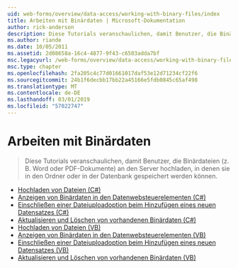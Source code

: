 ```yaml
---
uid: web-forms/overview/data-access/working-with-binary-files/index
title: Arbeiten mit Binärdaten | Microsoft-Dokumentation
author: rick-anderson
description: Diese Tutorials veranschaulichen, damit Benutzer, die Binärdateien (z. B. Word oder PDF-Dokumente) an den Server hochladen, in denen sie in den Ordner oder in der Datenbank gespeichert werden können.
ms.author: riande
ms.date: 10/05/2011
ms.assetid: 2d08658a-16c4-4877-9f43-c6503adda7bf
msc.legacyurl: /web-forms/overview/data-access/working-with-binary-files
msc.type: chapter
ms.openlocfilehash: 2fa205c4c77d01661017daf53e12d71234cf22f6
ms.sourcegitcommit: 24b1f6decbb17bb22a45166e5fdb0845c65af498
ms.translationtype: MT
ms.contentlocale: de-DE
ms.lasthandoff: 03/01/2019
ms.locfileid: "57022747"
---
```

<a name="working-with-binary-files"></a>Arbeiten mit Binärdaten
====================
> Diese Tutorials veranschaulichen, damit Benutzer, die Binärdateien (z. B. Word oder PDF-Dokumente) an den Server hochladen, in denen sie in den Ordner oder in der Datenbank gespeichert werden können.


- [Hochladen von Dateien (C#)](uploading-files-cs.md)
- [Anzeigen von Binärdaten in den Datenwebsteuerelementen (C#)](displaying-binary-data-in-the-data-web-controls-cs.md)
- [Einschließen einer Dateiuploadoption beim Hinzufügen eines neuen Datensatzes (C#)](including-a-file-upload-option-when-adding-a-new-record-cs.md)
- [Aktualisieren und Löschen von vorhandenen Binärdaten (C#)](updating-and-deleting-existing-binary-data-cs.md)
- [Hochladen von Dateien (VB)](uploading-files-vb.md)
- [Anzeigen von Binärdaten in den Datenwebsteuerelementen (VB)](displaying-binary-data-in-the-data-web-controls-vb.md)
- [Einschließen einer Dateiuploadoption beim Hinzufügen eines neuen Datensatzes (VB)](including-a-file-upload-option-when-adding-a-new-record-vb.md)
- [Aktualisieren und Löschen von vorhandenen Binärdaten (VB)](updating-and-deleting-existing-binary-data-vb.md)
